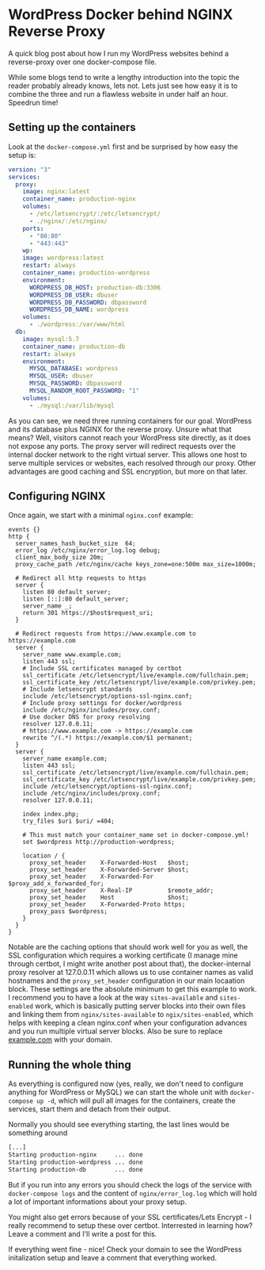 # WordPress Docker behind NGINX Reverse Proxy

A quick blog post about how I run my WordPress websites behind a reverse-proxy over one docker-compose file. 

While some blogs tend to write a lengthy introduction into the topic the reader probably already knows, lets not. Lets just see how easy it is to combine the three and run a flawless website in under half an hour. Speedrun time!

## Setting up the containers

Look at the `docker-compose.yml` first and be surprised by how easy the setup is:

```yaml
version: "3"
services:
  proxy: 
    image: nginx:latest
    container_name: production-nginx
    volumes:
      - /etc/letsencrypt/:/etc/letsencrypt/
      - ./nginx/:/etc/nginx/
    ports:
      - "80:80"
      - "443:443"
	wp:
    image: wordpress:latest
    restart: always
    container_name: production-wordpress
    environment:
      WORDPRESS_DB_HOST: production-db:3306
      WORDPRESS_DB_USER: dbuser
      WORDPRESS_DB_PASSWORD: dbpassword
      WORDPRESS_DB_NAME: wordpress
    volumes:
      - ./wordpress:/var/www/html
  db:
    image: mysql:5.7
    container_name: production-db
    restart: always
    environment:
      MYSQL_DATABASE: wordpress
      MYSQL_USER: dbuser
      MYSQL_PASSWORD: dbpassword
      MYSQL_RANDOM_ROOT_PASSWORD: "1"
    volumes:
      - ./mysql:/var/lib/mysql
```

As you can see, we need three running containers for our goal. WordPress and its database plus NGINX for the reverse proxy. Unsure what that means? Well, visitors cannot reach your WordPress site directly, as it does not expose any ports. The proxy server will redirect requests over the internal docker network to the right virtual server. This allows one host to serve multiple services or websites, each resolved through our proxy. Other advantages are good caching and SSL encryption, but more on that later.

## Configuring NGINX

Once again, we start with a minimal `nginx.conf` example:

```docker
events {}
http {
  server_names_hash_bucket_size  64;
  error_log /etc/nginx/error_log.log debug;
  client_max_body_size 20m;
  proxy_cache_path /etc/nginx/cache keys_zone=one:500m max_size=1000m;

  # Redirect all http requests to https
  server {
    listen 80 default_server;
    listen [::]:80 default_server;
    server_name _;
    return 301 https://$host$request_uri;
  }

  # Redirect requests from https://www.example.com to https://example.com
  server {
    server_name www.example.com;
    listen 443 ssl;
    # Include SSL certificates managed by certbot
    ssl_certificate /etc/letsencrypt/live/example.com/fullchain.pem;
    ssl_certificate_key /etc/letsencrypt/live/example.com/privkey.pem;
    # Include letsencrypt standards
    include /etc/letsencrypt/options-ssl-nginx.conf;
    # Include proxy settings for docker/wordpress
    include /etc/nginx/includes/proxy.conf;
    # Use docker DNS for proxy resolving
    resolver 127.0.0.11;
    # https://www.example.com -> https://example.com
    rewrite ^/(.*) https://example.com/$1 permanent;
  }
  server {
    server_name example.com;
    listen 443 ssl;
    ssl_certificate /etc/letsencrypt/live/example.com/fullchain.pem;
    ssl_certificate_key /etc/letsencrypt/live/example.com/privkey.pem;
    include /etc/letsencrypt/options-ssl-nginx.conf;
    include /etc/nginx/includes/proxy.conf;
    resolver 127.0.0.11;

    index index.php;
    try_files $uri $uri/ =404;
  
    # This must match your container_name set in docker-compose.yml!
    set $wordpress http://production-wordpress;

    location / {
      proxy_set_header    X-Forwarded-Host   $host;
      proxy_set_header    X-Forwarded-Server $host;
      proxy_set_header    X-Forwarded-For    $proxy_add_x_forwarded_for;
      proxy_set_header    X-Real-IP          $remote_addr;
      proxy_set_header    Host               $host;
      proxy_set_header    X-Forwarded-Proto https;
      proxy_pass $wordpress;
    }
  }
}
```

Notable are the caching options that should work well for you as well, the SSL configuration which requires a working certificate (I manage mine through certbot, I might write another post about that), the docker-internal proxy resolver at 127.0.0.11 which allows us to use container names as valid hostnames and the `proxy_set_header` configuration in our main locaation block.
These settings are the absolute minimum to get this example to work. I recommend you to have a  look at the way `sites-available` and `sites-enabled` work, which is basically putting server blocks into their own files and linking them from `nginx/sites-available` to `ngix/sites-enabled`,  which helps with keeping a clean nginx.conf when your configuration advances and you run multiple virtual server blocks.
Also be sure to replace [example.com](http://example.com) with your domain.

## Running the whole thing

As everything is configured now (yes, really, we don't need to configure anything for WordPress or MySQL) we can start the whole unit with `docker-compose up -d`, which will pull all images for the containers, create the services, start them and detach from their output.

Normally you should see everything starting, the last lines would be something around

```bash
[...]
Starting production-nginx     ... done
Starting production-wordpress ... done
Starting production-db        ... done
```

But if you run into any errors you should check the logs of the service with `docker-compose logs` and the content of `nginx/error_log.log` which will hold a lot of important informations about your proxy setup.

You might also get errors because of your  SSL certificates/Lets Encrypt - I really recommend to setup these over certbot. Interrested in learning how? Leave a comment and I'll write a post for this.

If everything went fine - nice! Check your domain to see the WordPress initalization setup and leave a comment that everything worked.